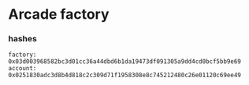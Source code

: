 # Arcade factory

### hashes

```
factory: 0x03d003968582bc3d01cc36a44dbd6b1da19473df091305a9dd4cd0bcf5bb9e69
account: 0x0251830adc3d8b4d818c2c309d71f1958308e8c745212480c26e01120c69ee49
```
